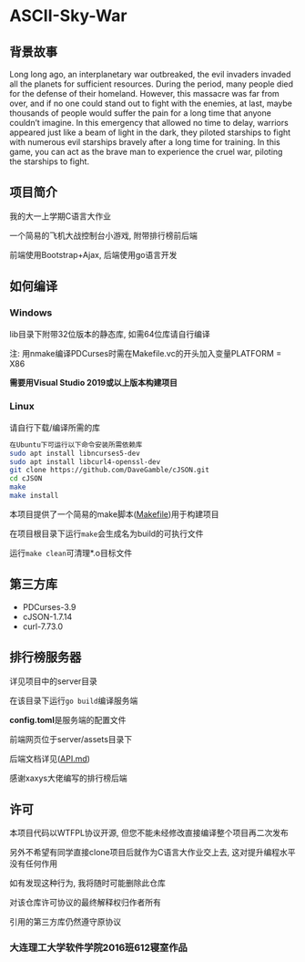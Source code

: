 # ASCII-Sky-War

## 背景故事
Long long ago, an interplanetary war outbreaked, the evil invaders invaded all the planets for sufficient resources. During the period, many people died for the defense of their homeland. However, this massacre was far from over, and if no one could stand out to fight with the enemies, at last, maybe thousands of people would suffer the pain for a long time that anyone couldn’t imagine. In this emergency that allowed no time to delay, warriors appeared just like a beam of light in the dark, they piloted starships to fight with numerous evil starships bravely after a long time for training. In this game,  you can act as the brave man to experience the cruel war, piloting the starships to fight. 

## 项目简介
我的大一上学期C语言大作业

一个简易的飞机大战控制台小游戏, 附带排行榜前后端

前端使用Bootstrap+Ajax, 后端使用go语言开发

## 如何编译
### Windows
lib目录下附带32位版本的静态库, 如需64位库请自行编译

注: 用nmake编译PDCurses时需在Makefile.vc的开头加入变量PLATFORM = X86

**需要用Visual Studio 2019或以上版本构建项目**

### Linux
请自行下载/编译所需的库

```bash
在Ubuntu下可运行以下命令安装所需依赖库
sudo apt install libncurses5-dev
sudo apt install libcurl4-openssl-dev
git clone https://github.com/DaveGamble/cJSON.git
cd cJSON
make
make install
```

本项目提供了一个简易的make脚本([Makefile](https://github.com/DawningW/ASCII-Sky-War/blob/main/Makefile))用于构建项目

在项目根目录下运行`make`会生成名为build的可执行文件

运行`make clean`可清理*.o目标文件

## 第三方库
- PDCurses-3.9
- cJSON-1.7.14
- curl-7.73.0

## 排行榜服务器
详见项目中的server目录

在该目录下运行`go build`编译服务端

**config.toml**是服务端的配置文件

前端网页位于server/assets目录下

后端文档详见([API.md](https://github.com/DawningW/ASCII-Sky-War/blob/main/server/API.md))

感谢xaxys大佬编写的排行榜后端

## 许可
本项目代码以WTFPL协议开源, 但您不能未经修改直接编译整个项目再二次发布

另外不希望有同学直接clone项目后就作为C语言大作业交上去, 这对提升编程水平没有任何作用

如有发现这种行为, 我将随时可能删除此仓库

对该仓库许可协议的最终解释权归作者所有

引用的第三方库仍然遵守原协议

### 大连理工大学软件学院2016班612寝室作品

